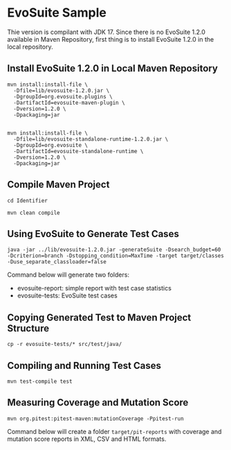 # EvoSuite Sample

Thie version is compilant with JDK 17. Since there is no EvoSuite 1.2.0 available in Maven Repository, first thing is to install EvoSuite 1.2.0 in the local repository.

## Install EvoSuite 1.2.0 in Local Maven Repository

```
mvn install:install-file \
  -Dfile=lib/evosuite-1.2.0.jar \
  -DgroupId=org.evosuite.plugins \
  -DartifactId=evosuite-maven-plugin \
  -Dversion=1.2.0 \
  -Dpackaging=jar


mvn install:install-file \
  -Dfile=lib/evosuite-standalone-runtime-1.2.0.jar \
  -DgroupId=org.evosuite \
  -DartifactId=evosuite-standalone-runtime \
  -Dversion=1.2.0 \
  -Dpackaging=jar
```

## Compile Maven Project

```
cd Identifier

mvn clean compile
```

## Using EvoSuite to Generate Test Cases

```
java -jar ../lib/evosuite-1.2.0.jar -generateSuite -Dsearch_budget=60 -Dcriterion=branch -Dstopping_condition=MaxTime -target target/classes -Duse_separate_classloader=false
```

Command below will generate two folders:

 - evosuite-report: simple report with test case statistics
 - evosuite-tests: EvoSuite test cases

## Copying Generated Test to Maven Project Structure

```
cp -r evosuite-tests/* src/test/java/
```

## Compiling and Running Test Cases

```
mvn test-compile test
```

## Measuring Coverage and Mutation Score

```
mvn org.pitest:pitest-maven:mutationCoverage -Ppitest-run
```

Command below will create a folder `target/pit-reports` with coverage and mutation score reports in XML, CSV and HTML formats.